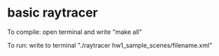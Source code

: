 # basic raytracer

To compile: open terminal and write "make all"

To run: write to terminal "./raytracer hw1_sample_scenes/filename.xml"
